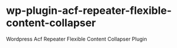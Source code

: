# wp-plugin-acf-repeater-flexible-content-collapser
Wordpress Acf Repeater Flexible Content Collapser Plugin
